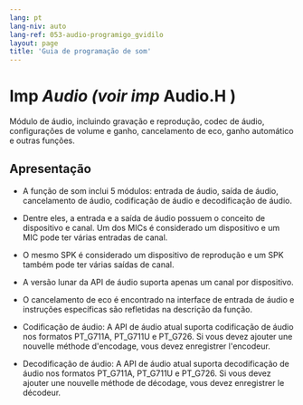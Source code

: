 ```yaml
---
lang: pt
lang-niv: auto
lang-ref: 053-audio-programigo_gvidilo
layout: page
title: 'Guia de programação de som'
---
```


# Imp  _Audio \(voir imp_  Audio.H  \)

Módulo de áudio, incluindo gravação e reprodução, codec de áudio, configurações de volume e ganho, cancelamento de eco, ganho automático e outras funções.

## Apresentação
* A função de som inclui 5 módulos: entrada de áudio, saída de áudio, cancelamento de áudio, codificação de áudio e decodificação de áudio.


 * Dentre eles, a entrada e a saída de áudio possuem o conceito de dispositivo e canal. Um dos MICs é considerado um dispositivo e um MIC pode ter várias entradas de canal.


 * O mesmo SPK é considerado um dispositivo de reprodução e um SPK também pode ter várias saídas de canal.


 * A versão lunar da API de áudio suporta apenas um canal por dispositivo.


 * O cancelamento de eco é encontrado na interface de entrada de áudio e instruções específicas são refletidas na descrição da função.


 * Codificação de áudio: A API de áudio atual suporta codificação de áudio nos formatos PT_G711A, PT_G711U e PT_G726. Si vous devez ajouter une nouvelle méthode d'encodage, vous devez enregistrer l'encodeur.
   

   

 * Decodificação de áudio: A API de áudio atual suporta decodificação de áudio nos formatos PT_G711A, PT_G711U e PT_G726. Si vous devez ajouter une nouvelle méthode de décodage, vous devez enregistrer le décodeur.
   

   

